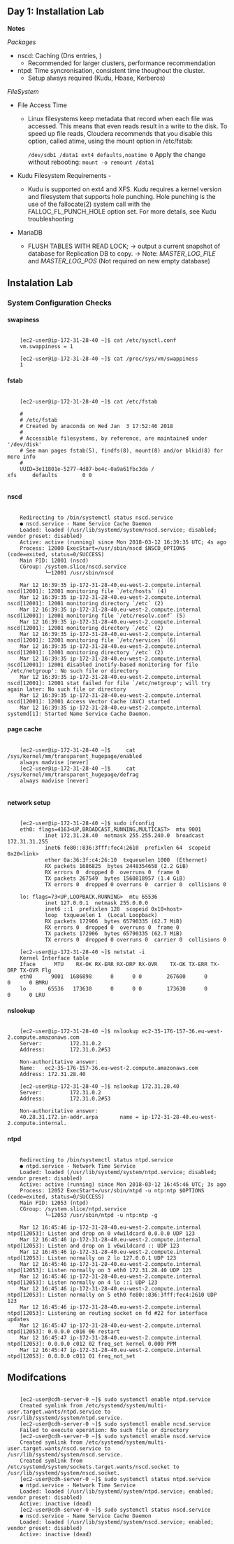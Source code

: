 ## Day 1: Installation Lab

**Notes**

*Packages*
- nscd: Caching (Dns entries, ) 
    - Recommended for larger clusters, performance recommendation
- ntpd: Time syncronisation, consistent time thoughout the cluster.
    - Setup always required (Kudu, Hbase, Kerberos)

*FileSystem*
- File Access Time
    - Linux filesystems keep metadata that record when each file was accessed. This means that even reads result in a write to the disk. To speed up file reads, Cloudera recommends that you disable this option, called atime, using the mount option in /etc/fstab:

        `/dev/sdb1 /data1 ext4 defaults,noatime 0` Apply the change without rebooting: `mount -o remount /data1`

-  Kudu Filesystem Requirements - 
    - Kudu is supported on ext4 and XFS. Kudu requires a kernel version and filesystem that supports hole punching. Hole punching is the use of the fallocate(2) system call with the FALLOC_FL_PUNCH_HOLE option set. For more details, see Kudu troubleshooting

- MariaDB
    - FLUSH TABLES WITH READ LOCK; -> output a current snapshot of database for Replication DB to copy. -> Note: *MASTER_LOG_FILE* and *MASTER_LOG_POS* (Not required on new empty database)

## Instalation Lab

###  System Configuration Checks
#### swapiness
```

    [ec2-user@ip-172-31-28-40 ~]$ cat /etc/sysctl.conf
    vm.swappiness = 1

    [ec2-user@ip-172-31-28-40 ~]$ cat /proc/sys/vm/swappiness
    1

```

#### fstab

```

    [ec2-user@ip-172-31-28-40 ~]$ cat /etc/fstab

    #
    # /etc/fstab
    # Created by anaconda on Wed Jan  3 17:52:46 2018
    #
    # Accessible filesystems, by reference, are maintained under '/dev/disk'
    # See man pages fstab(5), findfs(8), mount(8) and/or blkid(8) for more info
    #
    UUID=3e11801e-5277-4d87-be4c-0a9a61fbc3da /                       xfs     defaults        0 0


```

#### nscd
```

    Redirecting to /bin/systemctl status nscd.service
    ● nscd.service - Name Service Cache Daemon
    Loaded: loaded (/usr/lib/systemd/system/nscd.service; disabled; vendor preset: disabled)
    Active: active (running) since Mon 2018-03-12 16:39:35 UTC; 4s ago
    Process: 12000 ExecStart=/usr/sbin/nscd $NSCD_OPTIONS (code=exited, status=0/SUCCESS)
    Main PID: 12001 (nscd)
    CGroup: /system.slice/nscd.service
            └─12001 /usr/sbin/nscd

    Mar 12 16:39:35 ip-172-31-28-40.eu-west-2.compute.internal nscd[12001]: 12001 monitoring file `/etc/hosts` (4)
    Mar 12 16:39:35 ip-172-31-28-40.eu-west-2.compute.internal nscd[12001]: 12001 monitoring directory `/etc` (2)
    Mar 12 16:39:35 ip-172-31-28-40.eu-west-2.compute.internal nscd[12001]: 12001 monitoring file `/etc/resolv.conf` (5)
    Mar 12 16:39:35 ip-172-31-28-40.eu-west-2.compute.internal nscd[12001]: 12001 monitoring directory `/etc` (2)
    Mar 12 16:39:35 ip-172-31-28-40.eu-west-2.compute.internal nscd[12001]: 12001 monitoring file `/etc/services` (6)
    Mar 12 16:39:35 ip-172-31-28-40.eu-west-2.compute.internal nscd[12001]: 12001 monitoring directory `/etc` (2)
    Mar 12 16:39:35 ip-172-31-28-40.eu-west-2.compute.internal nscd[12001]: 12001 disabled inotify-based monitoring for file `/etc/netgroup': No such file or directory
    Mar 12 16:39:35 ip-172-31-28-40.eu-west-2.compute.internal nscd[12001]: 12001 stat failed for file `/etc/netgroup'; will try again later: No such file or directory
    Mar 12 16:39:35 ip-172-31-28-40.eu-west-2.compute.internal nscd[12001]: 12001 Access Vector Cache (AVC) started
    Mar 12 16:39:35 ip-172-31-28-40.eu-west-2.compute.internal systemd[1]: Started Name Service Cache Daemon.

```

#### page cache

```

    [ec2-user@ip-172-31-28-40 ~]$     cat /sys/kernel/mm/transparent_hugepage/enabled
    always madvise [never]
    [ec2-user@ip-172-31-28-40 ~]$     cat /sys/kernel/mm/transparent_hugepage/defrag
    always madvise [never]


```

#### network setup

```

    [ec2-user@ip-172-31-28-40 ~]$ sudo ifconfig
    eth0: flags=4163<UP,BROADCAST,RUNNING,MULTICAST>  mtu 9001
            inet 172.31.28.40  netmask 255.255.240.0  broadcast 172.31.31.255
            inet6 fe80::836:3fff:fec4:2610  prefixlen 64  scopeid 0x20<link>
            ether 0a:36:3f:c4:26:10  txqueuelen 1000  (Ethernet)
            RX packets 1686825  bytes 2448354658 (2.2 GiB)
            RX errors 0  dropped 0  overruns 0  frame 0
            TX packets 267549  bytes 1560818957 (1.4 GiB)
            TX errors 0  dropped 0 overruns 0  carrier 0  collisions 0

    lo: flags=73<UP,LOOPBACK,RUNNING>  mtu 65536
            inet 127.0.0.1  netmask 255.0.0.0
            inet6 ::1  prefixlen 128  scopeid 0x10<host>
            loop  txqueuelen 1  (Local Loopback)
            RX packets 172906  bytes 65790335 (62.7 MiB)
            RX errors 0  dropped 0  overruns 0  frame 0
            TX packets 172906  bytes 65790335 (62.7 MiB)
            TX errors 0  dropped 0 overruns 0  carrier 0  collisions 0

    [ec2-user@ip-172-31-28-40 ~]$ netstat -i
    Kernel Interface table
    Iface      MTU    RX-OK RX-ERR RX-DRP RX-OVR    TX-OK TX-ERR TX-DRP TX-OVR Flg
    eth0      9001  1686898      0      0 0        267600      0      0      0 BMRU
    lo       65536   173630      0      0 0        173630      0      0      0 LRU

```

#### nslookup

```

    [ec2-user@ip-172-31-28-40 ~]$ nslookup ec2-35-176-157-36.eu-west-2.compute.amazonaws.com
    Server:         172.31.0.2
    Address:        172.31.0.2#53

    Non-authoritative answer:
    Name:   ec2-35-176-157-36.eu-west-2.compute.amazonaws.com
    Address: 172.31.28.40

    [ec2-user@ip-172-31-28-40 ~]$ nslookup 172.31.28.40
    Server:         172.31.0.2
    Address:        172.31.0.2#53

    Non-authoritative answer:
    40.28.31.172.in-addr.arpa       name = ip-172-31-28-40.eu-west-2.compute.internal.

```

#### ntpd

```

    Redirecting to /bin/systemctl status ntpd.service
    ● ntpd.service - Network Time Service
    Loaded: loaded (/usr/lib/systemd/system/ntpd.service; disabled; vendor preset: disabled)
    Active: active (running) since Mon 2018-03-12 16:45:46 UTC; 3s ago
    Process: 12052 ExecStart=/usr/sbin/ntpd -u ntp:ntp $OPTIONS (code=exited, status=0/SUCCESS)
    Main PID: 12053 (ntpd)
    CGroup: /system.slice/ntpd.service
            └─12053 /usr/sbin/ntpd -u ntp:ntp -g

    Mar 12 16:45:46 ip-172-31-28-40.eu-west-2.compute.internal ntpd[12053]: Listen and drop on 0 v4wildcard 0.0.0.0 UDP 123
    Mar 12 16:45:46 ip-172-31-28-40.eu-west-2.compute.internal ntpd[12053]: Listen and drop on 1 v6wildcard :: UDP 123
    Mar 12 16:45:46 ip-172-31-28-40.eu-west-2.compute.internal ntpd[12053]: Listen normally on 2 lo 127.0.0.1 UDP 123
    Mar 12 16:45:46 ip-172-31-28-40.eu-west-2.compute.internal ntpd[12053]: Listen normally on 3 eth0 172.31.28.40 UDP 123
    Mar 12 16:45:46 ip-172-31-28-40.eu-west-2.compute.internal ntpd[12053]: Listen normally on 4 lo ::1 UDP 123
    Mar 12 16:45:46 ip-172-31-28-40.eu-west-2.compute.internal ntpd[12053]: Listen normally on 5 eth0 fe80::836:3fff:fec4:2610 UDP 123
    Mar 12 16:45:46 ip-172-31-28-40.eu-west-2.compute.internal ntpd[12053]: Listening on routing socket on fd #22 for interface updates
    Mar 12 16:45:47 ip-172-31-28-40.eu-west-2.compute.internal ntpd[12053]: 0.0.0.0 c016 06 restart
    Mar 12 16:45:47 ip-172-31-28-40.eu-west-2.compute.internal ntpd[12053]: 0.0.0.0 c012 02 freq_set kernel 0.000 PPM
    Mar 12 16:45:47 ip-172-31-28-40.eu-west-2.compute.internal ntpd[12053]: 0.0.0.0 c011 01 freq_not_set

```

## Modifcations

```

    [ec2-user@cdh-server-0 ~]$ sudo systemctl enable ntpd.service
    Created symlink from /etc/systemd/system/multi-user.target.wants/ntpd.service to /usr/lib/systemd/system/ntpd.service.
    [ec2-user@cdh-server-0 ~]$ sudo systemctl enable ncsd.service
    Failed to execute operation: No such file or directory
    [ec2-user@cdh-server-0 ~]$ sudo systemctl enable nscd.service
    Created symlink from /etc/systemd/system/multi-user.target.wants/nscd.service to /usr/lib/systemd/system/nscd.service.
    Created symlink from /etc/systemd/system/sockets.target.wants/nscd.socket to /usr/lib/systemd/system/nscd.socket.
    [ec2-user@cdh-server-0 ~]$ sudo systemctl status ntpd.service
    ● ntpd.service - Network Time Service
    Loaded: loaded (/usr/lib/systemd/system/ntpd.service; enabled; vendor preset: disabled)
    Active: inactive (dead)
    [ec2-user@cdh-server-0 ~]$ sudo systemctl status nscd.service
    ● nscd.service - Name Service Cache Daemon
    Loaded: loaded (/usr/lib/systemd/system/nscd.service; enabled; vendor preset: disabled)
    Active: inactive (dead)

```